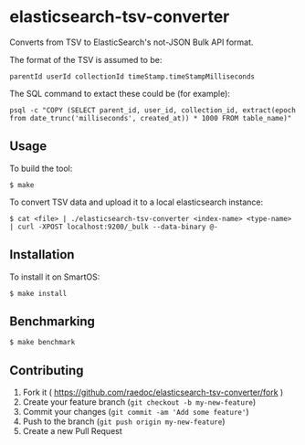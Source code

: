elasticsearch-tsv-converter
===========================

Converts from TSV to ElasticSearch's not-JSON Bulk API format.

The format of the TSV is assumed to be:

    parentId userId collectionId timeStamp.timeStampMilliseconds

The SQL command to extact these could be (for example):

    psql -c "COPY (SELECT parent_id, user_id, collection_id, extract(epoch from date_trunc('milliseconds', created_at)) * 1000 FROM table_name)"

## Usage

To build the tool:

    $ make

To convert TSV data and upload it to a local elasticsearch instance:

    $ cat <file> | ./elasticsearch-tsv-converter <index-name> <type-name> | curl -XPOST localhost:9200/_bulk --data-binary @-

## Installation

To install it on SmartOS:

    $ make install

## Benchmarking

    $ make benchmark

## Contributing

1. Fork it ( https://github.com/raedoc/elasticsearch-tsv-converter/fork )
2. Create your feature branch (`git checkout -b my-new-feature`)
3. Commit your changes (`git commit -am 'Add some feature'`)
4. Push to the branch (`git push origin my-new-feature`)
5. Create a new Pull Request
